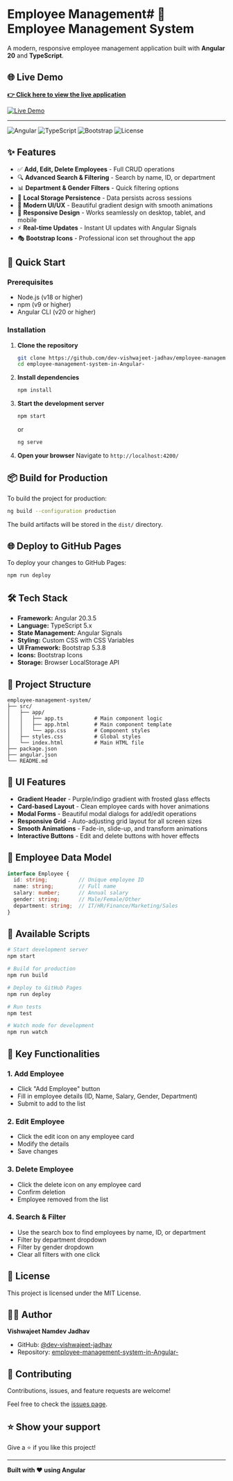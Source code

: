 # Employee Management# 🏢 Employee Management System

A modern, responsive employee management application built with **Angular 20** and **TypeScript**.

## 🌐 Live Demo

**[👉 Click here to view the live application](https://dev-vishwajeet-jadhav.github.io/employee-management-system-in-Angular-/)**

[![Live Demo](https://img.shields.io/badge/🚀_Live_Demo-Visit_Now-success?style=for-the-badge&logo=github)](https://dev-vishwajeet-jadhav.github.io/employee-management-system-in-Angular-/)

---

![Angular](https://img.shields.io/badge/Angular-20.3.5-red?logo=angular)
![TypeScript](https://img.shields.io/badge/TypeScript-5.x-blue?logo=typescript)
![Bootstrap](https://img.shields.io/badge/Bootstrap-5.3-purple?logo=bootstrap)
![License](https://img.shields.io/badge/license-MIT-green)

## ✨ Features

- ✅ **Add, Edit, Delete Employees** - Full CRUD operations
- 🔍 **Advanced Search & Filtering** - Search by name, ID, or department
- 📊 **Department & Gender Filters** - Quick filtering options
- 💾 **Local Storage Persistence** - Data persists across sessions
- 🎨 **Modern UI/UX** - Beautiful gradient design with smooth animations
- 📱 **Responsive Design** - Works seamlessly on desktop, tablet, and mobile
- ⚡ **Real-time Updates** - Instant UI updates with Angular Signals
- 🎭 **Bootstrap Icons** - Professional icon set throughout the app

## 🚀 Quick Start

### Prerequisites

- Node.js (v18 or higher)
- npm (v9 or higher)
- Angular CLI (v20 or higher)

### Installation

1. **Clone the repository**
   ```bash
   git clone https://github.com/dev-vishwajeet-jadhav/employee-management-system-in-Angular-.git
   cd employee-management-system-in-Angular-
   ```

2. **Install dependencies**
   ```bash
   npm install
   ```

3. **Start the development server**
   ```bash
   npm start
   ```
   or
   ```bash
   ng serve
   ```

4. **Open your browser**
   Navigate to `http://localhost:4200/`

## 📦 Build for Production

To build the project for production:

```bash
ng build --configuration production
```

The build artifacts will be stored in the `dist/` directory.

## 🌐 Deploy to GitHub Pages

To deploy your changes to GitHub Pages:

```bash
npm run deploy
```

## 🛠️ Tech Stack

- **Framework:** Angular 20.3.5
- **Language:** TypeScript 5.x
- **State Management:** Angular Signals
- **Styling:** Custom CSS with CSS Variables
- **UI Framework:** Bootstrap 5.3.8
- **Icons:** Bootstrap Icons
- **Storage:** Browser LocalStorage API

## 📂 Project Structure

```
employee-management-system/
├── src/
│   ├── app/
│   │   ├── app.ts          # Main component logic
│   │   ├── app.html        # Main component template
│   │   └── app.css         # Component styles
│   ├── styles.css          # Global styles
│   └── index.html          # Main HTML file
├── package.json
├── angular.json
└── README.md
```

## 🎨 UI Features

- **Gradient Header** - Purple/indigo gradient with frosted glass effects
- **Card-based Layout** - Clean employee cards with hover animations
- **Modal Forms** - Beautiful modal dialogs for add/edit operations
- **Responsive Grid** - Auto-adjusting grid layout for all screen sizes
- **Smooth Animations** - Fade-in, slide-up, and transform animations
- **Interactive Buttons** - Edit and delete buttons with hover effects

## 📝 Employee Data Model

```typescript
interface Employee {
  id: string;          // Unique employee ID
  name: string;        // Full name
  salary: number;      // Annual salary
  gender: string;      // Male/Female/Other
  department: string;  // IT/HR/Finance/Marketing/Sales
}
```

## 🔧 Available Scripts

```bash
# Start development server
npm start

# Build for production
npm run build

# Deploy to GitHub Pages
npm run deploy

# Run tests
npm test

# Watch mode for development
npm run watch
```

## 🎯 Key Functionalities

### 1. **Add Employee**
- Click "Add Employee" button
- Fill in employee details (ID, Name, Salary, Gender, Department)
- Submit to add to the list

### 2. **Edit Employee**
- Click the edit icon on any employee card
- Modify the details
- Save changes

### 3. **Delete Employee**
- Click the delete icon on any employee card
- Confirm deletion
- Employee removed from the list

### 4. **Search & Filter**
- Use the search box to find employees by name, ID, or department
- Filter by department dropdown
- Filter by gender dropdown
- Clear all filters with one click

## 📄 License

This project is licensed under the MIT License.

## 👨‍💻 Author

**Vishwajeet Namdev Jadhav**

- GitHub: [@dev-vishwajeet-jadhav](https://github.com/dev-vishwajeet-jadhav)
- Repository: [employee-management-system-in-Angular-](https://github.com/dev-vishwajeet-jadhav/employee-management-system-in-Angular-)

## 🤝 Contributing

Contributions, issues, and feature requests are welcome!

Feel free to check the [issues page](https://github.com/dev-vishwajeet-jadhav/employee-management-system-in-Angular-/issues).

## ⭐ Show your support

Give a ⭐️ if you like this project!

---

**Built with ❤️ using Angular**
